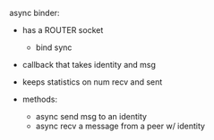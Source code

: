 async binder:
  - has a ROUTER socket
    - bind sync
  - callback that takes identity and msg
  - keeps statistics on num recv and sent
  
  - methods:
    - async send msg to an identity
    - async recv a message from a peer w/ identity
